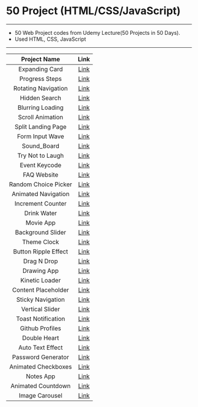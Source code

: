 50 Project (HTML/CSS/JavaScript)
==========
---

- 50 Web Project codes from Udemy Lecture(50 Projects in 50 Days).
- Used HTML, CSS, JavaScript

---

| Project Name | Link |
|:---:|:---:|
|Expanding Card| [Link](https://sjyb9394.github.io/50-Web-Projects/Expanding_Cards/index.html) |
|Progress Steps| [Link](https://sjyb9394.github.io/50-Web-Projects/Progress_Steps/index.html) |
|Rotating Navigation| [Link](https://sjyb9394.github.io/50-Web-Projects/Rotating_Navigation/index.html)|
|Hidden Search| [Link](https://sjyb9394.github.io/50-Web-Projects/Hidden_Search/index.html)|
|Blurring Loading| [Link](https://sjyb9394.github.io/50-Web-Projects/Blurry_Loading/index.html)|
|Scroll Animation| [Link](https://sjyb9394.github.io/50-Web-Projects/Scroll_Animation/index.html)|
|Split Landing Page| [Link](https://sjyb9394.github.io/50-Web-Projects/Split_Landing_Page/index.html)|
|Form Input Wave|[Link](https://sjyb9394.github.io/50-Web-Projects/Form_Input_Wave/index.html)|
|Sound_Board|[Link](https://sjyb9394.github.io/50-Web-Projects/Sound_Board/index.html)|
|Try Not to Laugh| [Link](https://sjyb9394.github.io/50-Web-Projects/Try_Not_To_Laugh/index.html)|
|Event Keycode|[Link](https://sjyb9394.github.io/50-Web-Projects/Event_KeyCodes/index.html)|
|FAQ Website| [Link](https://sjyb9394.github.io/50-Web-Projects/FAQ_Website/index.html)|
|Random Choice Picker| [Link](https://sjyb9394.github.io/50-Web-Projects/Random_Choice_Picker/index.html)|
|Animated Navigation| [Link](https://sjyb9394.github.io/50-Web-Projects/Animated_Navigation/index.html)|
|Increment Counter| [Link](https://sjyb9394.github.io/50-Web-Projects/Increment_Counter/index.html)|
|Drink Water|[Link](https://sjyb9394.github.io/50-Web-Projects/Drink_Water/index.html)|
|Movie App|[Link](https://sjyb9394.github.io/50-Web-Projects/Movie_App/index.html)|
|Background Slider|[Link](https://sjyb9394.github.io/50-Web-Projects/Background_Slider/index.html)|
|Theme Clock|[Link](https://sjyb9394.github.io/50-Web-Projects/Theme_Clock/index.html)|
|Button Ripple Effect| [Link](https://sjyb9394.github.io/50-Web-Projects/Button_Ripple_Effect/index.html)|
|Drag N Drop|[Link](https://sjyb9394.github.io/50-Web-Projects/Drag_N_Drop/index.html)|
|Drawing App|[Link](https://sjyb9394.github.io/50-Web-Projects/Drawing_App/index.html)|
|Kinetic Loader|[Link](https://sjyb9394.github.io/50-Web-Projects/Kinetic_Loader/index.html)|
|Content Placeholder|[Link](https://sjyb9394.github.io/50-Web-Projects/Content_Placeholder/index.html)|
|Sticky Navigation|[Link](https://sjyb9394.github.io/50-Web-Projects/Sticky_Navigation/index.html)|
|Vertical Slider|[Link](https://sjyb9394.github.io/50-Web-Projects/Vertical_Slider/index.html)|
|Toast Notification|[Link](https://sjyb9394.github.io/50-Web-Projects/Toast_Notification/index.html)|
|Github Profiles|[Link](https://sjyb9394.github.io/50-Web-Projects/Github_Profiles/index.html)|
|Double Heart|[Link](https://sjyb9394.github.io/50-Web-Projects/Double_Heart/index.html)|
|Auto Text Effect|[Link](https://sjyb9394.github.io/50-Web-Projects/Auto_Text_Effect/index.html)|
|Password Generator|[Link](https://sjyb9394.github.io/50-Web-Projects/Password_Generator/index.html)|
|Animated Checkboxes|[Link](https://sjyb9394.github.io/50-Web-Projects/Animated_Checkboxes/index.html)|
|Notes App|[Link](https://sjyb9394.github.io/50-Web-Projects/Notes_App/index.html)|
|Animated Countdown|[Link](https://sjyb9394.github.io/50-Web-Projects/Animated_Countdown/index.html)|
|Image Carousel|[Link](https://sjyb9394.github.io/50-Web-Projects/Image_Carousel/index.html)|